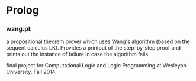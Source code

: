 Prolog
======

### wang.pl:
a propositional theorem prover which uses Wang's algorithm (based on the sequent calculus LK). Provides a printout of the step-by-step proof and prints out the instance of failure in case the algorithm fails.

final project for Computational Logic and Logic Programming at Wesleyan University, Fall 2014.
